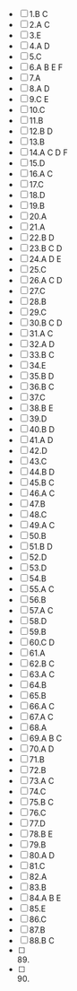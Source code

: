 - [ ] 1.B C
- [ ] 2.A C
- [ ] 3.E
- [ ] 4.A D
- [ ] 5.C
- [ ] 6.A B E F
- [ ] 7.A
- [ ] 8.A D
- [ ] 9.C E
- [ ] 10.C
- [ ] 11.B
- [ ] 12.B D
- [ ] 13.B
- [ ] 14.A C D F
- [ ] 15.D
- [ ] 16.A C
- [ ] 17.C
- [ ] 18.D
- [ ] 19.B
- [ ] 20.A
- [ ] 21.A
- [ ] 22.B D
- [ ] 23.B C D
- [ ] 24.A D E
- [ ] 25.C
- [ ] 26.A C D
- [ ] 27.C
- [ ] 28.B 
- [ ] 29.C
- [ ] 30.B C D
- [ ] 31.A C 
- [ ] 32.A D
- [ ] 33.B C
- [ ] 34.E
- [ ] 35.B D
- [ ] 36.B C
- [ ] 37.C
- [ ] 38.B E
- [ ] 39.D
- [ ] 40.B D
- [ ] 41.A D
- [ ] 42.D
- [ ] 43.C
- [ ] 44.B D
- [ ] 45.B C
- [ ] 46.A C
- [ ] 47.B
- [ ] 48.C
- [ ] 49.A C
- [ ] 50.B
- [ ] 51.B D
- [ ] 52.D
- [ ] 53.D
- [ ] 54.B
- [ ] 55.A C
- [ ] 56.B 
- [ ] 57.A C
- [ ] 58.D
- [ ] 59.B
- [ ] 60.C D
- [ ] 61.A
- [ ] 62.B C
- [ ] 63.A C
- [ ] 64.B 
- [ ] 65.B
- [ ] 66.A C
- [ ] 67.A C
- [ ] 68.A 
- [ ] 69.A B C
- [ ] 70.A D
- [ ] 71.B
- [ ] 72.B
- [ ] 73.A C
- [ ] 74.C
- [ ] 75.B C
- [ ] 76.C
- [ ] 77.D
- [ ] 78.B E
- [ ] 79.B
- [ ] 80.A D
- [ ] 81.C
- [ ] 82.A
- [ ] 83.B
- [ ] 84.A B E
- [ ] 85.E
- [ ] 86.C
- [ ] 87.B
- [ ] 88.B C 
- [ ] 89.
- [ ] 90.
